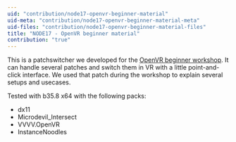 ```yaml
---
uid: "contribution/node17-openvr-beginner-material"
uid-meta: "contribution/node17-openvr-beginner-material-meta"
uid-files: "contribution/node17-openvr-beginner-material-files"
title: "NODE17 - OpenVR beginner material"
contribution: "true"
---
```


This is a patchswitcher we developed for the [OpenVR beginner workshop](https://17.nodeforum.org/events/open-vr-beginner/). It can handle several patches and switch them in VR with a little point-and-click interface. We used that patch during the workshop to explain several setups and usecases.


Tested with b35.8 x64 with the following packs:
- dx11
- Microdevil_Intersect
- VVVV.OpenVR
- InstanceNoodles